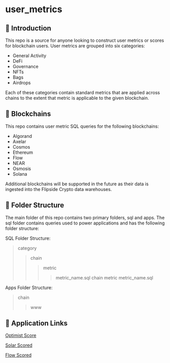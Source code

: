 # user_metrics

## :wave: Introduction 
This repo is a source for anyone looking to construct user metrics or scores for blockchain users. User metrics are grouped into six categories: 

- General Activity
- DeFi
- Governance
- NFTs
- Bags
- Airdrops 

Each of these categories contain standard metrics that are applied across chains to the extent that metric is applicable to the given blockchain. 

## :black_square_button: Blockchains
This repo contains user metric SQL queries for the following blockchains: 

- Algorand
- Axelar
- Cosmos
- Ethereum
- Flow
- NEAR
- Osmosis 
- Solana

Additional blockchains will be supported in the future as their data is ingested into the Flipside Crypto data warehouses. 

## :file_folder: Folder Structure

The main folder of this repo contains two primary folders, sql and apps. The sql folder contains queries used to power applications and has the following folder structure:

SQL Folder Structure:

> category
>> chain
>>> metric
>>>> metric_name.sql
>> chain
>>> metric
>>>> metric_name.sql

Apps Folder Structure: 

> chain
>> www 

## :tada: Application Links

[Optimist Score](https://science.flipsidecrypto.xyz/optimist/) 

[Solar Scored](https://science.flipsidecrypto.xyz/solarscored/)

[Flow Scored](https://science.flipsidecrypto.xyz/flowscored/)
